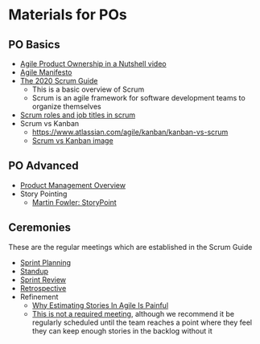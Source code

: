 # Materials for POs

## PO Basics
* [Agile Product Ownership in a Nutshell video](https://www.youtube.com/watch?v=502ILHjX9EE)
* [Agile Manifesto](https://agilemanifesto.org/)
* [The 2020 Scrum Guide](https://scrumguides.org/scrum-guide.html)
    * This is a basic overview of Scrum
    * Scrum is an agile framework for software development teams to organize themselves
* [Scrum roles and job titles in scrum](https://www.atlassian.com/agile/scrum/roles)
* Scrum vs Kanban
    * <https://www.atlassian.com/agile/kanban/kanban-vs-scrum>
    * [Scrum vs Kanban image](https://miro.medium.com/max/4766/1*cTEkZOm4GHSPh9JBt6iLZQ.png)

## PO Advanced
* [Product Management Overview](https://www.atlassian.com/agile/product-management)
* Story Pointing
    * [Martin Fowler: StoryPoint](https://martinfowler.com/bliki/StoryPoint.html)

## Ceremonies
These are the regular meetings which are established in the Scrum Guide

* [Sprint Planning](https://scrumguides.org/scrum-guide.html#sprint-planning)
* [Standup](https://scrumguides.org/scrum-guide.html#daily-scrum)
* [Sprint Review](https://scrumguides.org/scrum-guide.html#sprint-review)
* [Retrospective](https://scrumguides.org/scrum-guide.html#sprint-retrospective)
* Refinement
    * [Why Estimating Stories In Agile Is Painful](https://blizzardcomputing.com/wp/blog/index.php/2016/06/27/why-estimating-stories-in-agile-is-painful-part-1/)
    * [This is not a required meeting](https://www.scrum.org/resources/blog/myth-14-refinement-required-meeting-entire-scrum-team), although we recommend it be regularly scheduled until the team reaches a point where they feel they can keep enough stories in the backlog without it